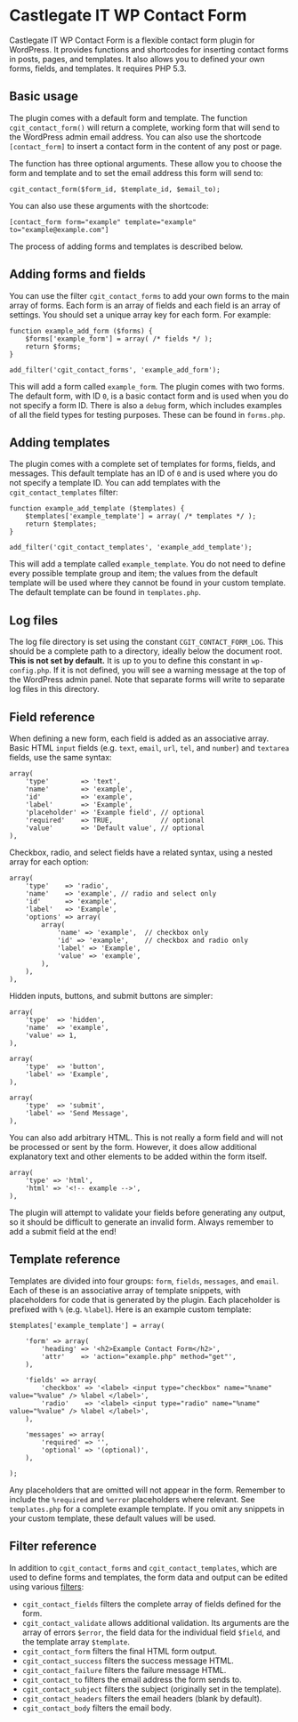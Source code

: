 # Castlegate IT WP Contact Form #

Castlegate IT WP Contact Form is a flexible contact form plugin for WordPress. It provides functions and shortcodes for inserting contact forms in posts, pages, and templates. It also allows you to defined your own forms, fields, and templates. It requires PHP 5.3.

## Basic usage ##

The plugin comes with a default form and template. The function `cgit_contact_form()` will return a complete, working form that will send to the WordPress admin email address. You can also use the shortcode `[contact_form]` to insert a contact form in the content of any post or page.

The function has three optional arguments. These allow you to choose the form and template and to set the email address this form will send to:

    cgit_contact_form($form_id, $template_id, $email_to);

You can also use these arguments with the shortcode:

    [contact_form form="example" template="example" to="example@example.com"]

The process of adding forms and templates is described below.

## Adding forms and fields ##

You can use the filter `cgit_contact_forms` to add your own forms to the main array of forms. Each form is an array of fields and each field is an array of settings. You should set a unique array key for each form. For example:

    function example_add_form ($forms) {
        $forms['example_form'] = array( /* fields */ );
        return $forms;
    }

    add_filter('cgit_contact_forms', 'example_add_form');

This will add a form called `example_form`. The plugin comes with two forms. The default form, with ID `0`, is a basic contact form and is used when you do not specify a form ID. There is also a `debug` form, which includes examples of all the field types for testing purposes. These can be found in `forms.php`.

## Adding templates ##

The plugin comes with a complete set of templates for forms, fields, and messages. This default template has an ID of `0` and is used where you do not specify a template ID. You can add templates with the `cgit_contact_templates` filter:

    function example_add_template ($templates) {
        $templates['example_template'] = array( /* templates */ );
        return $templates;
    }

    add_filter('cgit_contact_templates', 'example_add_template');

This will add a template called `example_template`. You do not need to define every possible template group and item; the values from the default template will be used where they cannot be found in your custom template. The default template can be found in `templates.php`.

## Log files ##

The log file directory is set using the constant `CGIT_CONTACT_FORM_LOG`. This should be a complete path to a directory, ideally below the document root. **This is not set by default.** It is up to you to define this constant in `wp-config.php`. If it is not defined, you will see a warning message at the top of the WordPress admin panel. Note that separate forms will write to separate log files in this directory.

## Field reference ##

When defining a new form, each field is added as an associative array. Basic HTML `input` fields (e.g. `text`, `email`, `url`, `tel`, and `number`) and `textarea` fields, use the same syntax:

    array(
        'type'        => 'text',
        'name'        => 'example',
        'id'          => 'example',
        'label'       => 'Example',
        'placeholder' => 'Example field', // optional
        'required'    => TRUE,            // optional
        'value'       => 'Default value', // optional
    ),

Checkbox, radio, and select fields have a related syntax, using a nested array for each option:

    array(
        'type'    => 'radio',
        'name'    => 'example', // radio and select only
        'id'      => 'example',
        'label'   => 'Example',
        'options' => array(
            array(
                'name' => 'example',  // checkbox only
                'id' => 'example',    // checkbox and radio only
                'label' => 'Example',
                'value' => 'example',
            ),
        ),
    ),

Hidden inputs, buttons, and submit buttons are simpler:

    array(
        'type'  => 'hidden',
        'name'  => 'example',
        'value' => 1,
    ),

    array(
        'type'  => 'button',
        'label' => 'Example',
    ),

    array(
        'type'  => 'submit',
        'label' => 'Send Message',
    ),

You can also add arbitrary HTML. This is not really a form field and will not be processed or sent by the form. However, it does allow additional explanatory text and other elements to be added within the form itself.

    array(
        'type' => 'html',
        'html' => '<!-- example -->',
    ),

The plugin will attempt to validate your fields before generating any output, so it should be difficult to generate an invalid form. Always remember to add a submit field at the end!

## Template reference ##

Templates are divided into four groups: `form`, `fields`, `messages`, and `email`. Each of these is an associative array of template snippets, with placeholders for code that is generated by the plugin. Each placeholder is prefixed with `%` (e.g. `%label`). Here is an example custom template:

    $templates['example_template'] = array(

        'form' => array(
            'heading' => '<h2>Example Contact Form</h2>',
            'attr'    => 'action="example.php" method="get"',
        ),

        'fields' => array(
            'checkbox' => '<label> <input type="checkbox" name="%name" value="%value" /> %label </label>',
            'radio'    => '<label> <input type="radio" name="%name" value="%value" /> %label </label>',
        ),

        'messages' => array(
            'required' => '',
            'optional' => '(optional)',
        ),

    );

Any placeholders that are omitted will not appear in the form. Remember to include the `%required` and `%error` placeholders where relevant. See `templates.php` for a complete example template. If you omit any snippets in your custom template, these default values will be used.

## Filter reference ##

In addition to `cgit_contact_forms` and `cgit_contact_templates`, which are used to define forms and templates, the form data and output can be edited using various [filters](http://codex.wordpress.org/Function_Reference/add_filter):

*   `cgit_contact_fields` filters the complete array of fields defined for the form.
*   `cgit_contact_validate` allows additional validation. Its arguments are the array of errors `$error`, the field data for the individual field `$field`, and the template array `$template`.
*   `cgit_contact_form` filters the final HTML form output.
*   `cgit_contact_success` filters the success message HTML.
*   `cgit_contact_failure` filters the failure message HTML.
*   `cgit_contact_to` filters the email address the form sends to.
*   `cgit_contact_subject` filters the subject (originally set in the template).
*   `cgit_contact_headers` filters the email headers (blank by default).
*   `cgit_contact_body` filters the email body.
